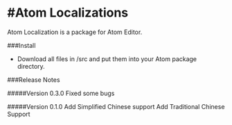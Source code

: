#Atom Localizations
===
Atom Localization is a package for Atom Editor. 

###Install
- Download all files in /src and put them into your Atom package directory.







###Release Notes

#####Version 0.3.0
	Fixed some bugs

#####Version 0.1.0
	Add Simplified Chinese support
	Add Traditional Chinese Support